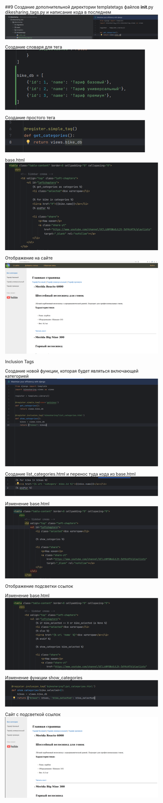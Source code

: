 ##9
Создание дополнительной директории templatetags файлов __init__.py dikesharing_tags.py и написание кода в последнем
![1](screen/16.1.png)

Создание словаря для тега
![2](screen/16.2.png)

Создание простого тега
![3](screen/16.3.png)

base.html
![4](screen/16.4.png)

Отображение на сайте
![5](screen/16.5.png)

Inclusion Tags

Создание новой функции, которая будет являться включающей категорией
![6](screen/16.6.png)

Создание list_categories.html и перенос туда кода из base.html
![7](screen/16.7.png)

Изменение base.html
![8](screen/16.8.png)

Отображение подсветки ссылок

Изменение base.html
![9](screen/16.9.png)

Изменение функции show_categories
![10](screen/16.10.png)

Сайт с подсветкой ссылок
![11](screen/16.11.png)
